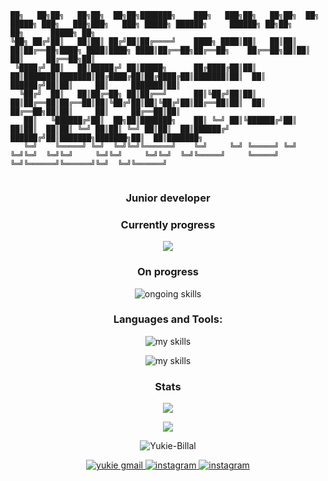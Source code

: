 ```
██╗   ██╗██╗   ██╗██╗  ██╗██╗███████╗    ███╗   ███╗██╗   ██╗██╗  ██╗ █████╗ ███╗   ███╗███╗   ███╗ █████╗ ██████╗     ██████╗ ██╗██╗     ██╗      █████╗ ██╗     
╚██╗ ██╔╝██║   ██║██║ ██╔╝██║██╔════╝    ████╗ ████║██║   ██║██║  ██║██╔══██╗████╗ ████║████╗ ████║██╔══██╗██╔══██╗    ██╔══██╗██║██║     ██║     ██╔══██╗██║     
 ╚████╔╝ ██║   ██║█████╔╝ ██║█████╗      ██╔████╔██║██║   ██║███████║███████║██╔████╔██║██╔████╔██║███████║██║  ██║    ██████╔╝██║██║     ██║     ███████║██║     
  ╚██╔╝  ██║   ██║██╔═██╗ ██║██╔══╝      ██║╚██╔╝██║██║   ██║██╔══██║██╔══██║██║╚██╔╝██║██║╚██╔╝██║██╔══██║██║  ██║    ██╔══██╗██║██║     ██║     ██╔══██║██║     
   ██║   ╚██████╔╝██║  ██╗██║███████╗    ██║ ╚═╝ ██║╚██████╔╝██║  ██║██║  ██║██║ ╚═╝ ██║██║ ╚═╝ ██║██║  ██║██████╔╝    ██████╔╝██║███████╗███████╗██║  ██║███████╗
   ╚═╝    ╚═════╝ ╚═╝  ╚═╝╚═╝╚══════╝    ╚═╝     ╚═╝ ╚═════╝ ╚═╝  ╚═╝╚═╝  ╚═╝╚═╝     ╚═╝╚═╝     ╚═╝╚═╝  ╚═╝╚═════╝     ╚═════╝ ╚═╝╚══════╝╚══════╝╚═╝  ╚═╝╚══════╝
                                                                                                                                                                  
```
<h3 align="center">Junior developer</h3>

<h3 align="center">Currently progress</h3>
<p align="center">
  <img src="https://skillicons.dev/icons?i=typescript,nuxt" />
</p>


<h3 align="center">On progress</h3>
<p align="center">
  <img src="https://skillicons.dev/icons?i=bash,docker,linux,mongodb,neovim,django,postgres,python,redis,php,laravel" alt="ongoing skills" />
</p>

<h3 align="center">Languages and Tools:</h3>
<p align="center">
  <img src="https://skillicons.dev/icons?i=css,html,sass,tailwindcss,bootstrap,javascript,typescript,react,vue,nuxt&perline=10" alt="my skills" />
</p>
<p align="center">
  <img src="https://skillicons.dev/icons?i=nodejs,python,flask,mysql,vscode,postman,git,github&perline=10" alt="my skills" />
</p>

<div align="center">
  <h3>Stats</h3>

  <p>
  <picture>
    <source
      srcset="https://github-readme-stats.vercel.app/api/top-langs?username=yukie-billal&show_icons=true&locale=en&layout=compact&theme=radical&hide_border=true"
      media="(prefers-color-scheme: dark)"
    />
    <source
      srcset="https://github-readme-stats.vercel.app/api/top-langs?username=yukie-billal&show_icons=true"
      media="(prefers-color-scheme: light), (prefers-color-scheme: no-preference)"
    />
    <img src="https://github-readme-stats.vercel.app/api/top-langs?username=yukie-billal&show_icons=true" />
  </picture>
  </p>
  <p>
    <picture>
      <source
        srcset="https://github-readme-stats.vercel.app/api?username=yukie-billal&show_icons=true&theme=radical&hide_border=true"
        media="(prefers-color-scheme: dark)"
      />
      <source
        srcset="https://github-readme-stats.vercel.app/api?username=yukie-billal&show_icons=true"
        media="(prefers-color-scheme: light), (prefers-color-scheme: no-preference)"
      />
      <img src="https://github-readme-stats.vercel.app/api?username=yukie-billal&show_icons=true" />
    </picture>
  </p>
  <p>
    <img src="https://github-readme-stats.vercel.app/api/wakatime?username=Yukie_billal&layout=compact&theme=radical&hide_border=true" alt="Yukie-Billal" />
  </p>
</div>

<p align="center">
  <a href="mailto:yukiembillal01@gmail.com">
    <img src="https://skillicons.dev/icons?i=gmail" alt="yukie gmail" />
  </a>
  <a href="https://www.instagram.com/yukie_m_billal/">
    <img src="https://skillicons.dev/icons?i=instagram" alt="instagram" />
  </a>
  <a href="https://www.linkedin.com/in/yukie-muhammad-billal-b3bb59271">
    <img src="https://skillicons.dev/icons?i=linkedin" alt="instagram" />
  </a>
</p>
